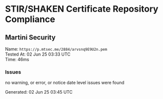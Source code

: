 # STIR/SHAKEN Certificate Repository Compliance

## Martini Security

Name: `https://p.mtsec.me/2884/arvsnq9E9U2n.pem`\
Tested At: 02 Jun 25 03:33 UTC\
Time: 46ms

### Issues

no warning, or error, or notice date level issues were found

Generated: 02 Jun 25 03:45 UTC